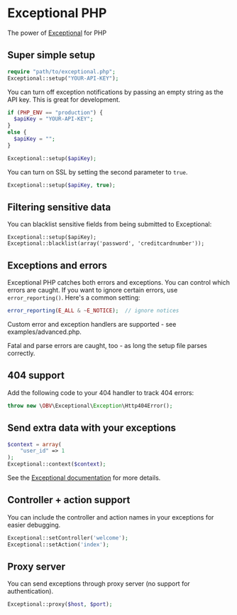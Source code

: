 # Exceptional PHP

The power of [Exceptional](http://getexceptional.com) for PHP

## Super simple setup

```php
require "path/to/exceptional.php";
Exceptional::setup("YOUR-API-KEY");
```

You can turn off exception notifications by passing an empty string as the API key.  This is great for development.

```php
if (PHP_ENV == "production") {
  $apiKey = "YOUR-API-KEY";
}
else {
  $apiKey = "";
}

Exceptional::setup($apiKey);
```

You can turn on SSL by setting the second parameter to `true`.

```php
Exceptional::setup($apiKey, true);
```

## Filtering sensitive data

You can blacklist sensitive fields from being submitted to Exceptional:

```
Exceptional::setup($apiKey);
Exceptional::blacklist(array('password', 'creditcardnumber'));
```

## Exceptions and errors

Exceptional PHP catches both errors and exceptions. You can control which errors are caught. If you want to ignore certain errors, use `error_reporting()`. Here's a common setting:

```php
error_reporting(E_ALL & ~E_NOTICE);  // ignore notices
```

Custom error and exception handlers are supported - see examples/advanced.php.

Fatal and parse errors are caught, too - as long the setup file parses correctly.

## 404 support

Add the following code to your 404 handler to track 404 errors:

```php
throw new \OBV\Exceptional\Exception\Http404Error();
```

## Send extra data with your exceptions

```php
$context = array(
    "user_id" => 1
);
Exceptional::context($context);
```

See the [Exceptional documentation](http://docs.getexceptional.com/extras/context/) for more details.

## Controller + action support

You can include the controller and action names in your exceptions for easier debugging.

```php
Exceptional::setController('welcome');
Exceptional::setAction('index');
```

## Proxy server

You can send exceptions through proxy server (no support for authentication).

```php
Exceptional::proxy($host, $port);
```
